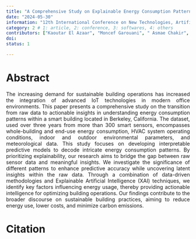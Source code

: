 ```yaml
---
title: "A Comprehensive Study on Explainable Energy Consumption Patterns in Smart Buildings"
date: "2024-05-30"
information: "12th International Conference on New Technologies, Artificial Intelligence and Smart Data (INTIS 2024)"
category: 2 # 1: article, 2: conference, 3: softwares, 4: others
contributors: ["Kaoutar El Azaar", "Moncef Garouani", " Asmae Chakir", "Mohamed Hamlich", "Franck Ravat"]
doi:
status: 1

---
```


# Abstract
<p style='text-align: justify;'>
The increasing demand for sustainable building operations has increased the integration of advanced IoT technologies in modern office environments. This paper presents a comprehensive study on the transition from raw data to actionable insights in understanding energy consumption patterns within a smart building located in Berkeley, California. The dataset, used over three years from more than 300 smart sensors, encompasses whole-building and end-use energy consumption, HVAC system operating conditions, indoor and outdoor environmental parameters, and meteorological data. This study focuses on developing interpretable predictive models to decode intricate energy consumption patterns. By prioritizing explainability, our research aims to bridge the gap between raw sensor data and meaningful insights. We investigate the significance of different patterns to enhance predictive accuracy while uncovering latent insights within the raw data. Through a combination of data-driven methodologies and Explainable Artificial Intelligence (XAI) techniques, we identify key factors influencing energy usage, thereby providing actionable intelligence for optimizing building operations. Our findings contribute to the broader discourse on sustainable building practices, aiming to reduce energy use, lower costs, and minimize carbon emissions.</p>


 
 
# Citation

```

```